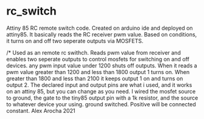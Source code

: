 # rc_switch
Attiny 85 RC remote switch code.  Created on arduino ide and deployed on attiny85.  It basically reads the RC receiver pwm value.  Based on conditions, it turns on and off two seperate outputs via MOSFETS.


/*
Used as an remote rc swithch.  Reads pwm value from receiver and enables two
seperate outputs to control mosfets for switching on and off devices. any pwm input value under 1200 shuts off
outputs.  When it reads a pwm value greater than 1200 and less than 1800 output 1 turns on.  When greater than 1800
and less than 2100 it keeps output 1 on and turns on output 2.
The declared input and output pins are what i used, and it works on an attiny 85, but you can change as you need. I wired the mosfet source to ground, the gate
to the tiny85 output pin with a 1k resistor, and the source to whatever device your using.  ground switched.  Positive will be connected constant.
Alex Arocha 2021
